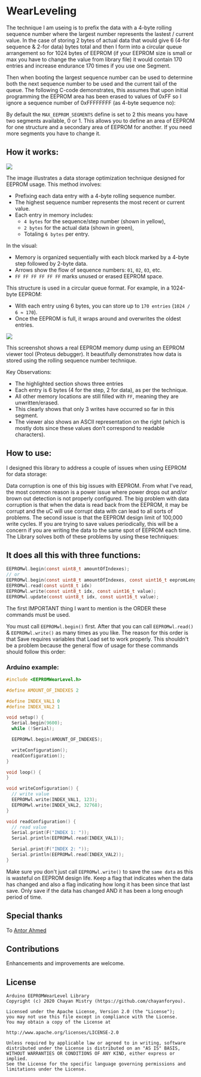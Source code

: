 # WearLeveling

The technique I am useing is to prefix the data with a 4-byte rolling sequence number where the largest number represents the lastest / current value.
In the case of storing 2 bytes of actual data that would give 6 (4-for sequence & 2-for data) bytes total and then I form into a circular queue arrangement so for 1024 bytes of EEPROM (if your EEPROM size is small or max you have to change the value from library file) it would contain 170 entries and increase endurance 170 times if you use one Segment.

Then when booting the largest sequence number can be used to determine both the next sequence number to be used and the current tail of the queue.
The following C-code demonstrates, this assumes that upon initial programming the EEPROM area has been erased to values of 0xFF so I ignore a sequence number of 0xFFFFFFFF (as 4-byte sequence no):


By default the `MAX_EEPROM_SEGMENTS` define is set to 2 this means you have two segments available, 0 or 1.
This allows you to define an area of EEPROM for one structure and a secondary area of EEPROM for another.
If you need more segments you have to change it.

## How it works:

![](https://github.com/user-attachments/assets/6f8c3c7d-0bb1-457e-8718-5b965cd19dcd)

The image illustrates a data storage optimization technique designed for EEPROM usage. This method involves:

- Prefixing each data entry with a 4-byte rolling sequence number.
- The highest sequence number represents the most recent or current value.
- Each entry in memory includes:
  - `4 bytes` for the sequence/step number (shown in yellow),
  - `2 bytes` for the actual data (shown in green),
  - Totaling `6 bytes` per entry.

In the visual:

- Memory is organized sequentially with each block marked by a 4-byte step followed by 2-byte data.
- Arrows show the flow of sequence numbers: `01`, `02`, `03`, etc.
- `FF FF FF FF FF FF` marks unused or erased EEPROM space.

This structure is used in a circular queue format. For example, in a 1024-byte EEPROM:

- With each entry using 6 bytes, you can store up to `170 entries` (`1024 / 6 ≈ 170`).
- Once the EEPROM is full, it wraps around and overwrites the oldest entries.


![](https://github.com/user-attachments/assets/48115dd2-dae1-41c3-b67c-da3fd96af804)

This screenshot shows a real EEPROM memory dump using an EEPROM viewer tool (Proteus debugger). It beautifully demonstrates how data is stored using the rolling sequence number technique.

Key Observations:

- The highlighted section shows three entries
- Each entry is 6 bytes (4 for the step, 2 for data), as per the technique.
- All other memory locations are still filled with `FF`, meaning they are unwritten/erased.
- This clearly shows that only 3 writes have occurred so far in this segment.
- The viewer also shows an ASCII representation on the right (which is mostly dots since these values don’t correspond to readable characters).

## How to use:

I designed this library to address a couple of issues when using EEPROM for data storage:

Data corruption is one of this big issues with EEPROM.  From what I've read, the most common reason is a power issue where power drops out and/or brown out detection is not properly configured.
The big problem with data corruption is that when the data is read back from the EEPROM, it may be corrupt and the uC will use corrupt data with can lead to all sorts of problems.
The second issue is that the EEPROM design limit of 100,000 write cycles. If you are trying to save values periodically, this will be a concern if you are writing the data to the same spot of EEPROM each time.
The Library solves both of these problems by using these techniques:


## It does all this with three functions:
```c
EEPROMwl.begin(const uint8_t amountOfIndexes);
// or
EEPROMwl.begin(const uint8_t amountOfIndexes, const uint16_t eepromLengthToUse);
EEPROMwl.read(const uint8_t idx)
EEPROMwl.write(const uint8_t idx, const uint16_t value);
EEPROMwl.update(const uint8_t idx, const uint16_t value);
```
The first IMPORTANT thing I want to mention is the ORDER these commands must be used.

You must call `EEPROMwl.begin()` first. After that you can call `EEPROMwl.read()` & `EEPROMwl.write()` as many times as you like.
The reason for this order is that Save requires variables that Load set to work properly.
This shouldn't be a problem because the general flow of usage for these commands should follow this order:

### Arduino example:
```c
#include <EEPROMWearLevel.h>

#define AMOUNT_OF_INDEXES 2

#define INDEX_VAL1 0
#define INDEX_VAL2 1

void setup() {
  Serial.begin(9600);
  while (!Serial);

  EEPROMwl.begin(AMOUNT_OF_INDEXES);

  writeConfiguration();
  readConfiguration();
}

void loop() {
}

void writeConfiguration() {
  // write value
  EEPROMwl.write(INDEX_VAL1, 123);
  EEPROMwl.write(INDEX_VAL2, 32768);
}

void readConfiguration() {
  // read value
  Serial.print(F("INDEX 1: "));
  Serial.println(EEPROMwl.read(INDEX_VAL1));

  Serial.print(F("INDEX 2: "));
  Serial.println(EEPROMwl.read(INDEX_VAL2));
}
```
Make sure you don't just call `EEPROMwl.write()` to save the `same data` as this is wasteful on EEPROM design life.
Keep a flag that indicates when the data has changed and also a flag indicating how long it has been since that last save.
Only save if the data has changed AND it has been a long enough period of time.

## Special thanks ##
To [Antor Ahmed](https://github.com/AntorOfficial)

## Contributions ##
Enhancements and improvements are welcome.

## License ##
```
Arduino EEPROMWearLevel Library
Copyright (c) 2020 Chayan Mistry (https://github.com/chayanforyou).

Licensed under the Apache License, Version 2.0 (the "License");
you may not use this file except in compliance with the License.
You may obtain a copy of the License at

http://www.apache.org/licenses/LICENSE-2.0

Unless required by applicable law or agreed to in writing, software
distributed under the License is distributed on an "AS IS" BASIS,
WITHOUT WARRANTIES OR CONDITIONS OF ANY KIND, either express or implied.
See the License for the specific language governing permissions and
limitations under the License.
```
